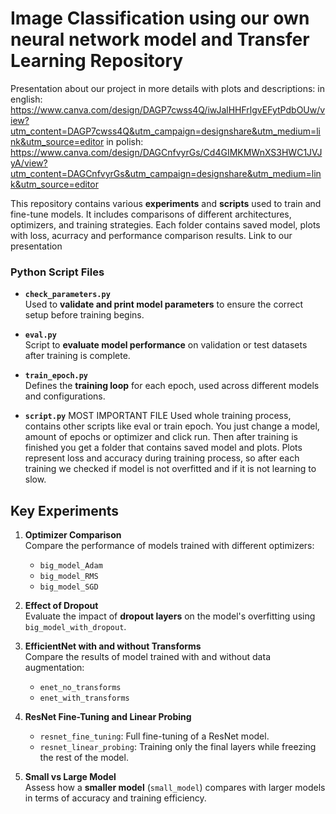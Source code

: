 # **Image Classification using our own neural network model and Transfer Learning Repository**

Presentation about our project in more details with plots and descriptions:
in english: https://www.canva.com/design/DAGP7cwss4Q/iwJalHHFrlgvEFytPdbOUw/view?utm_content=DAGP7cwss4Q&utm_campaign=designshare&utm_medium=link&utm_source=editor
in polish: https://www.canva.com/design/DAGCnfvyrGs/Cd4GIMKMWnXS3HWC1JVJyA/view?utm_content=DAGCnfvyrGs&utm_campaign=designshare&utm_medium=link&utm_source=editor

This repository contains various **experiments** and **scripts** used to train and fine-tune models. It includes comparisons of different architectures, optimizers, and training strategies. Each folder contains saved model, plots with loss, acurracy and performance comparison results. Link to our presentation 

### **Python Script Files**

- **`check_parameters.py`**  
  Used to **validate and print model parameters** to ensure the correct setup before training begins.

- **`eval.py`**  
  Script to **evaluate model performance** on validation or test datasets after training is complete.

- **`train_epoch.py`**  
  Defines the **training loop** for each epoch, used across different models and configurations.
  
- **`script.py`**
  MOST IMPORTANT FILE
  Used whole training process, contains other scripts like eval or train epoch. You just change a model, amount of epochs or optimizer and click run. Then after training is finished you get a folder that contains saved model and plots. Plots represent loss and accuracy during training process, so after each training we checked if model is not overfitted and if it is not learning to slow.


## **Key Experiments**

1. **Optimizer Comparison**  
   Compare the performance of models trained with different optimizers:  
   - `big_model_Adam`  
   - `big_model_RMS`  
   - `big_model_SGD`

2. **Effect of Dropout**  
   Evaluate the impact of **dropout layers** on the model's overfitting using `big_model_with_dropout`.

3. **EfficientNet with and without Transforms**  
   Compare the results of model trained with and without data augmentation:  
   - `enet_no_transforms`  
   - `enet_with_transforms`

4. **ResNet Fine-Tuning and Linear Probing**  
   - `resnet_fine_tuning`: Full fine-tuning of a ResNet model.  
   - `resnet_linear_probing`: Training only the final layers while freezing the rest of the model.

5. **Small vs Large Model**  
   Assess how a **smaller model** (`small_model`) compares with larger models in terms of accuracy and training efficiency.

